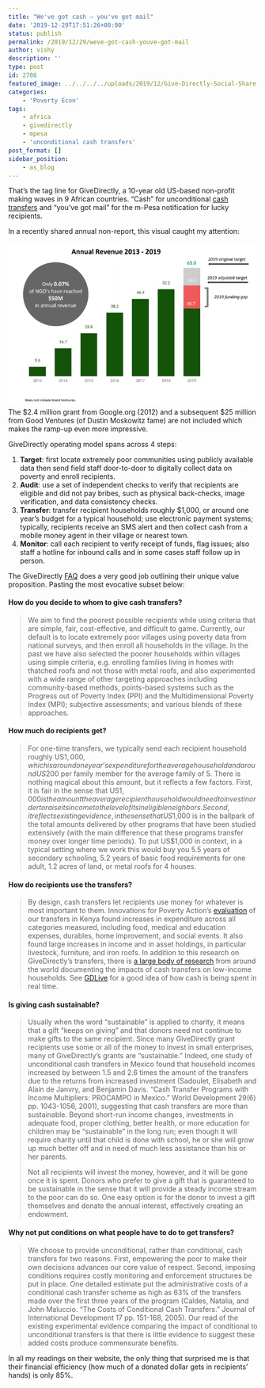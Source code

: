 ```yaml
---
title: "We've got cash – you've got mail"
date: '2019-12-29T17:51:26+00:00'
status: publish
permalink: /2019/12/29/weve-got-cash-youve-got-mail
author: vishy
description: ''
type: post
id: 2708
featured_image: ../../../../uploads/2019/12/Give-Directly-Social-Share.jpg
categories:
    - 'Poverty Econ'
tags:
    - africa
    - givedirectly
    - mpesa
    - 'unconditional cash transfers'
post_format: []
sidebar_position:
    - as_blog
---
```

That’s the tag line for GiveDirectly, a 10-year old US-based non-profit making waves in 9 African countries. “Cash” for unconditional [cash transfers](http://www.techsangam.com/2019/12/05/unconditional-transfers-approaching-primetime/) and “you’ve got mail” for the m-Pesa notification for lucky recipients.

In a recently shared annual non-report, this visual caught my attention:

![](../../../../uploads/2019/12/Screen-Shot-2019-12-29-at-10.53.36-PM.png)The $2.4 million grant from Google.org (2012) and a subsequent $25 million from Good Ventures (of Dustin Moskowitz fame) are not included which makes the ramp-up even more impressive.

GiveDirectly operating model spans across 4 steps:

1. **Target**: first locate extremely poor communities using publicly available data then send field staff door-to-door to digitally collect data on poverty and enroll recipients.
2. **Audit**: use a set of independent checks to verify that recipients are eligible and did not pay bribes, such as physical back-checks, image verification, and data consistency checks.
3. **Transfer**: transfer recipient households roughly $1,000, or around one year’s budget for a typical household; use electronic payment systems; typically, recipients receive an SMS alert and then collect cash from a mobile money agent in their village or nearest town.
4. **Monitor**: call each recipient to verify receipt of funds, flag issues; also staff a hotline for inbound calls and in some cases staff follow up in person.

The GiveDirectly [FAQ](https://www.givedirectly.org/faq/) does a very good job outlining their unique value proposition. Pasting the most evocative subset below:

#### How do you decide to whom to give cash transfers?

> We aim to find the poorest possible recipients while using criteria that are simple, fair, cost-effective, and difficult to game. Currently, our default is to locate extremely poor villages using poverty data from national surveys, and then enroll all households in the village. In the past we have also selected the poorer households within villages using simple criteria, e.g. enrolling families living in homes with thatched roofs and not those with metal roofs, and also experimented with a wide range of other targeting approaches including community-based methods, points-based systems such as the Progress out of Poverty Index (PPI) and the Multidimensional Poverty Index (MPI); subjective assessments; and various blends of these approaches.

#### How much do recipients get?

> For one-time transfers, we typically send each recipient household roughly US$1,000, which is around one year’s expenditure for the average household and around US$200 per family member for the average family of 5. There is nothing magical about this amount, but it reflects a few factors. First, it is fair in the sense that US$1,000 is the amount the average recipient household would need to invest in order to raise its income to the level of its ineligible neighbors. Second, it reflects existing evidence, in the sense that US$1,000 is in the ballpark of the total amounts delivered by other programs that have been studied extensively (with the main difference that these programs transfer money over longer time periods). To put US$1,000 in context, in a typical setting where we work this would buy you 5.5 years of secondary schooling, 5.2 years of basic food requirements for one adult, 1.2 acres of land, or metal roofs for 4 houses.

#### How do recipients use the transfers?

> By design, cash transfers let recipients use money for whatever is most important to them. Innovations for Poverty Action’s [evaluation](https://www.povertyactionlab.org/sites/default/files/publications/974%20Give%20Directly.pdf) of our transfers in Kenya found increases in expenditure across all categories measured, including food, medical and education expenses, durables, home improvement, and social events. It also found large increases in income and in asset holdings, in particular livestock, furniture, and iron roofs. In addition to this research on GiveDirectly’s transfers, there is [a large body of research](https://www.givedirectly.org/research-on-cash-transfers) from around the world documenting the impacts of cash transfers on low-income households. See [GDLive](https://live.givedirectly.org/) for a good idea of how cash is being spent in real time.

#### Is giving cash sustainable?

> Usually when the word “sustainable” is applied to charity, it means that a gift “keeps on giving” and that donors need not continue to make gifts to the same recipient. Since many GiveDirectly grant recipients use some or all of the money to invest in small enterprises, many of GiveDirectly’s grants are “sustainable.” Indeed, one study of unconditional cash transfers in Mexico found that household incomes increased by between 1.5 and 2.6 times the amount of the transfers due to the returns from increased investment (Sadoulet, Elisabeth and Alain de Janvry, and Benjamin Davis. “Cash Transfer Programs with Income Multipliers: PROCAMPO in Mexico.” World Development 29(6) pp. 1043-1056, 2001), suggesting that cash transfers are more than sustainable. Beyond short-run income changes, investments in adequate food, proper clothing, better health, or more education for children may be “sustainable” in the long run; even though it will require charity until that child is done with school, he or she will grow up much better off and in need of much less assistance than his or her parents.
> 
> Not all recipients will invest the money, however, and it will be gone once it is spent. Donors who prefer to give a gift that is guaranteed to be sustainable in the sense that it will provide a steady income stream to the poor can do so. One easy option is for the donor to invest a gift themselves and donate the annual interest, effectively creating an endowment.

#### Why not put conditions on what people have to do to get transfers?

> We choose to provide unconditional, rather than conditional, cash transfers for two reasons. First, empowering the poor to make their own decisions advances our core value of respect. Second, imposing conditions requires costly monitoring and enforcement structures be put in place. One detailed estimate put the administrative costs of a conditional cash transfer scheme as high as 63% of the transfers made over the first three years of the program (Caldes, Natalia, and John Maluccio. “The Costs of Conditional Cash Transfers.” Journal of International Development 17 pp. 151-168, 2005). Our read of the existing experimental evidence comparing the impact of conditional to unconditional transfers is that there is little evidence to suggest these added costs produce commensurate benefits.

In all my readings on their website, the only thing that surprised me is that their financial efficiency (how much of a donated dollar gets in recipients’ hands) is only 85%.